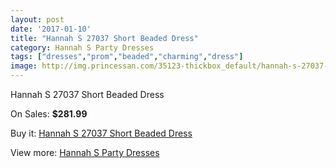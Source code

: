 ```yaml
---
layout: post
date: '2017-01-10'
title: "Hannah S 27037 Short Beaded Dress"
category: Hannah S Party Dresses
tags: ["dresses","prom","beaded","charming","dress"]
image: http://img.princessan.com/35123-thickbox_default/hannah-s-27037-short-beaded-dress.jpg
---
```

Hannah S 27037 Short Beaded Dress

On Sales: **$281.99**
<a href="https://www.princessan.com/en/16443-hannah-s-27037-short-beaded-dress.html"><amp-img layout="responsive" width="600" height="600" src="//img.princessan.com/35123-thickbox_default/hannah-s-27037-short-beaded-dress.jpg" alt="Hannah S 27037 Short Beaded Dress 0" /></a>
<a href="https://www.princessan.com/en/16443-hannah-s-27037-short-beaded-dress.html"><amp-img layout="responsive" width="600" height="600" src="//img.princessan.com/35124-thickbox_default/hannah-s-27037-short-beaded-dress.jpg" alt="Hannah S 27037 Short Beaded Dress 1" /></a>

Buy it: [Hannah S 27037 Short Beaded Dress](https://www.princessan.com/en/16443-hannah-s-27037-short-beaded-dress.html "Hannah S 27037 Short Beaded Dress")

View more: [Hannah S Party Dresses](https://www.princessan.com/en/137- "Hannah S Party Dresses")